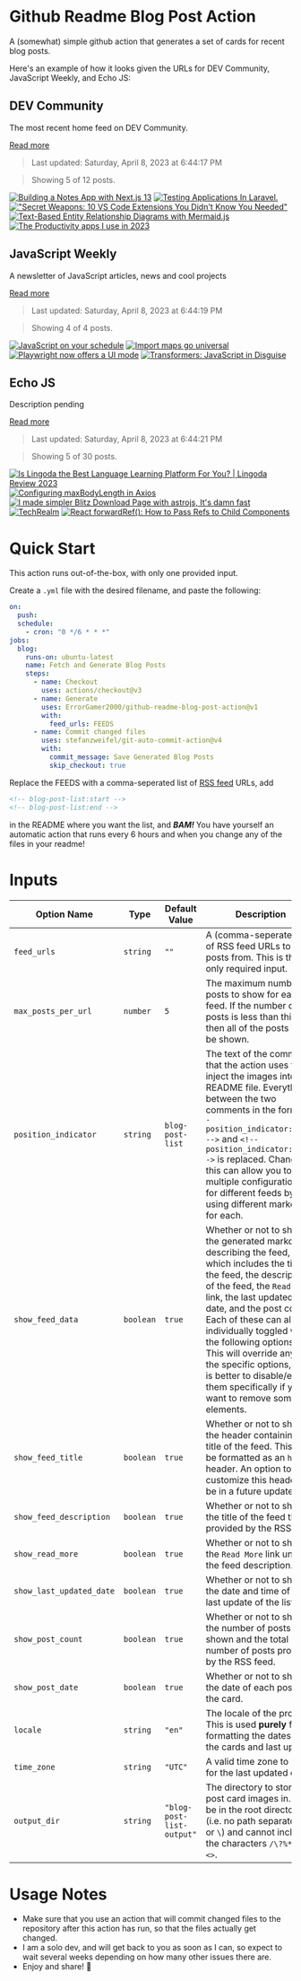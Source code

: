 # Github Readme Blog Post Action

A (somewhat) simple github action that generates a set of cards for recent blog posts.

Here's an example of how it looks given the URLs for DEV Community, JavaScript Weekly, and Echo JS:

<!-- post-list:start -->
## DEV Community

The most recent home feed on DEV Community.

[Read more](https://dev.to)
> Last updated: Saturday, April 8, 2023 at 6:44:17 PM

> Showing 5 of 12 posts.

[![Building a Notes App with Next.js 13](https://raw.githubusercontent.com/ErrorGamer2000/github-readme-blog-post-action/main/generated_files/DEV_Community/Building_a_Notes_App_with_Next.js_13.svg)](https://dev.to/bujai/building-a-notes-app-with-nextjs-13-5gcd)
[![Testing Applications In Laravel.](https://raw.githubusercontent.com/ErrorGamer2000/github-readme-blog-post-action/main/generated_files/DEV_Community/Testing_Applications_In_Laravel..svg)](https://dev.to/rebelnii/testing-applications-in-laravel-1899)
[!["Secret Weapons: 10 VS Code Extensions You Didn't Know You Needed"](https://raw.githubusercontent.com/ErrorGamer2000/github-readme-blog-post-action/main/generated_files/DEV_Community/_Secret_Weapons__10_VS_Code_Extensions_You_Didn't_Know_You_Needed_.svg)](https://dev.to/mojodev/secret-weapons-10-vs-code-extensions-you-didnt-know-you-needed-2k02)
[![Text-Based Entity Relationship Diagrams with Mermaid.js](https://raw.githubusercontent.com/ErrorGamer2000/github-readme-blog-post-action/main/generated_files/DEV_Community/Text-Based_Entity_Relationship_Diagrams_with_Mermaid.js.svg)](https://dev.to/integerman/text-based-entity-relationship-diagrams-with-mermaidjs-36md)
[![The Productivity apps I use in 2023](https://raw.githubusercontent.com/ErrorGamer2000/github-readme-blog-post-action/main/generated_files/DEV_Community/The_Productivity_apps_I_use_in_2023.svg)](https://dev.to/cassidoo/the-productivity-apps-i-use-in-2023-3m8l)


## JavaScript Weekly

A newsletter of JavaScript articles, news and cool projects

[Read more](https://javascriptweekly.com/)
> Last updated: Saturday, April 8, 2023 at 6:44:19 PM

> Showing 4 of 4 posts.

[![JavaScript on your schedule](https://raw.githubusercontent.com/ErrorGamer2000/github-readme-blog-post-action/main/generated_files/JavaScript_Weekly/JavaScript_on_your_schedule.svg)](https://javascriptweekly.com/issues/633)
[![Import maps go universal](https://raw.githubusercontent.com/ErrorGamer2000/github-readme-blog-post-action/main/generated_files/JavaScript_Weekly/Import_maps_go_universal.svg)](https://javascriptweekly.com/issues/632)
[![Playwright now offers a UI mode](https://raw.githubusercontent.com/ErrorGamer2000/github-readme-blog-post-action/main/generated_files/JavaScript_Weekly/Playwright_now_offers_a_UI_mode.svg)](https://javascriptweekly.com/issues/631)
[![Transformers: JavaScript in Disguise](https://raw.githubusercontent.com/ErrorGamer2000/github-readme-blog-post-action/main/generated_files/JavaScript_Weekly/Transformers__JavaScript_in_Disguise.svg)](https://javascriptweekly.com/issues/630)


## Echo JS

Description pending

[Read more](
http://www.echojs.com
)
> Last updated: Saturday, April 8, 2023 at 6:44:21 PM

> Showing 5 of 30 posts.

[![Is Lingoda the Best Language Learning Platform For You? | Lingoda Review 2023](https://raw.githubusercontent.com/ErrorGamer2000/github-readme-blog-post-action/main/generated_files/_Echo_JS_/Is_Lingoda_the_Best_Language_Learning_Platform_For_You____Lingoda_Review_2023.svg)](https://dskview.com/lingoda-review)
[![Configuring maxBodyLength in Axios](https://raw.githubusercontent.com/ErrorGamer2000/github-readme-blog-post-action/main/generated_files/_Echo_JS_/Configuring_maxBodyLength_in_Axios.svg)](
https://masteringjs.io/tutorials/axios/maxbodylength
)
[![
I made simpler Blitz Download Page with astrojs, It's damn fast
](https://raw.githubusercontent.com/ErrorGamer2000/github-readme-blog-post-action/main/generated_files/_Echo_JS_/_I_made_simpler_Blitz_Download_Page_with_astrojs__It's_damn_fast_.svg)](
https://theblitz.app
)
[![TechRealm](https://raw.githubusercontent.com/ErrorGamer2000/github-readme-blog-post-action/main/generated_files/_Echo_JS_/TechRealm.svg)](https://github.com/Tech-Realm)
[![React forwardRef(): How to Pass Refs to Child Components](https://raw.githubusercontent.com/ErrorGamer2000/github-readme-blog-post-action/main/generated_files/_Echo_JS_/React_forwardRef()__How_to_Pass_Refs_to_Child_Components.svg)](https://dmitripavlutin.com/react-forwardref/)


<!-- post-list:end -->

# Quick Start

This action runs out-of-the-box, with only one provided input.

Create a `.yml` file with the desired filename, and paste the following:

```yml
on:
  push:
  schedule:
    - cron: "0 */6 * * *"
jobs:
  blog:
    runs-on: ubuntu-latest
    name: Fetch and Generate Blog Posts
    steps:
      - name: Checkout
        uses: actions/checkout@v3
      - name: Generate
        uses: ErrorGamer2000/github-readme-blog-post-action@v1
        with:
          feed_urls: FEEDS
      - name: Commit changed files
        uses: stefanzweifel/git-auto-commit-action@v4
        with:
          commit_message: Save Generated Blog Posts
          skip_checkout: true
```

Replace the FEEDS with a comma-seperated list of [RSS feed](https://rss.com/blog/how-do-rss-feeds-work/) URLs, add

```md
<!-- blog-post-list:start -->
<!-- blog-post-list:end -->
```

in the README where you want the list, and **_BAM!_** You have yourself an automatic action that runs every 6 hours and when you change any of the files in your readme!

# Inputs

<table>
  <thead>
    <tr>
      <th>Option Name</th>
      <th>Type</th>
      <th>Default Value</th>
      <th>Description</th>
    </tr>
  </thead>
  <tbody>
    <tr>
      <td><code>feed_urls</code></td>
      <td><code>string</code></td>
      <td><code>""</code></td>
      <td>A (comma-seperated) list of RSS feed URLs to load posts from. This is the only required input.</td>
    </tr>
    <tr>
      <td><code>max_posts_per_url</code></td>
      <td><code>number</code></td>
      <td><code>5</code></td>
      <td>The maximum number of posts to show for each feed. If the number of posts is less than this, then all of the posts will be shown.</td>
    </tr>
    <tr>
      <td><code>position_indicator</code></td>
      <td><code>string</code></td>
      <td><code>blog-post-list</code></td>
      <td>The text of the comments that the action uses to inject the images into the README file. Everything between the two comments in the form <code>&lt;!-- position_indicator:start --&gt;</code> and <code>&lt;!-- position_indicator:end --&gt;</code> is replaced. Changing this can allow you to use multiple configurations for different feeds by using different markers for each.</td>
    </tr>
    <tr>
      <td><code>show_feed_data</code></td>
      <td><code>boolean</code></td>
      <td><code>true</code></td>
      <td>Whether or not to show the generated markdown describing the feed, which includes the title of the feed, the description of the feed, the <code>Read More</code> link, the last updated date, and the post count. Each of these can also be individually toggled with the following options. This will override any of the specific options, so it is better to disable/enable them specifically if you want to remove some elements.</td>
    </tr>
    <tr>
      <td><code>show_feed_title</code></td>
      <td><code>boolean</code></td>
      <td><code>true</code></td>
      <td>Whether or not to show the header containing the title of the feed. This will be formatted as an <code>h2</code> header. An option to customize this header will be in a future update.</td>
    </tr>
    <tr>
      <td><code>show_feed_description</code></td>
      <td><code>boolean</code></td>
      <td><code>true</code></td>
      <td>Whether or not to show the title of the feed that is provided by the RSS feed.</td>
    </tr>
    <tr>
      <td><code>show_read_more</code></td>
      <td><code>boolean</code></td>
      <td><code>true</code></td>
      <td>Whether or not to show the <code>Read More</code> link under the feed description.</td>
    </tr>
    <tr>
      <td><code>show_last_updated_date</code></td>
      <td><code>boolean</code></td>
      <td><code>true</code></td>
      <td>Whether or not to show the date and time of the last update of the list.</td>
    </tr>
    <tr>
      <td><code>show_post_count</code></td>
      <td><code>boolean</code></td>
      <td><code>true</code></td>
      <td>Whether or not to show the number of posts shown and the total number of posts provided by the RSS feed.</td>
    </tr>
    <tr>
      <td><code>show_post_date</code></td>
      <td><code>boolean</code></td>
      <td><code>true</code></td>
      <td>Whether or not to show the date of each post on the card.</td>
    </tr>
    <tr>
      <td><code>locale</code></td>
      <td><code>string</code></td>
      <td><code>"en"</code></td>
      <td>The locale of the project. This is used <strong>purely</strong> for formatting the dates of the cards and last update.</td>
    </tr>
    <tr>
      <td><code>time_zone</code></td>
      <td><code>string</code></td>
      <td><code>"UTC"</code></td>
      <td>A valid time zone to use for the last updated date.</td>
    </tr>
    <tr>
      <td><code>output_dir</code></td>
      <td><code>string</code></td>
      <td><code>"blog-post-list-output"</code></td>
      <td>The directory to store the post card images in. Must be in the root directory (i.e. no path separators <code>/</code> or <code>\</code>) and cannot include the characters <code>/\?%*:|"&lt;&gt;</code>.</td>
    </tr>
<!--
    <tr>
      <td><code></code></td>
      <td><cde></cde></td>
      <td><code></code></td>
      <td></td>
    </tr>
-->
  </tbody>
</table>

# Usage Notes

- Make sure that you use an action that will commit changed files to the repository after this action has run, so that the files actually get changed.
- I am a solo dev, and will get back to you as soon as I can, so expect to wait several weeks depending on how many other issues there are.
- Enjoy and share! 🤗

